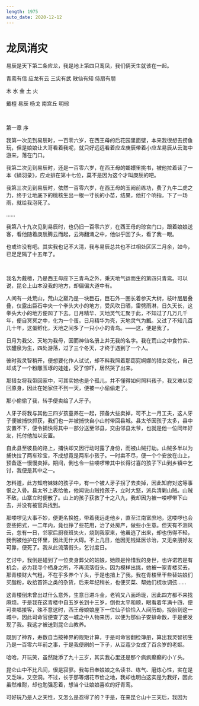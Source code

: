 ```yaml
---
length: 1975
auto_date: 2020-12-12
---
```


# 龙凤消灾

易辰是天下第二条应龙，我是地上第四只鸾凤，我们俩天生就该在一起。

青鸾有信 应龙有云 三尖有武 散仙有知 侍扇有朋

木       水       金       土       火

戴檀     易辰     杨戈     南宫丘   明琮

<br>

第一章 序

我第一次见到易辰时，一百零六岁，在西王母的后花园里面壁，本来我很想去捞鱼玩，但是娘娘让大哥看着我呢，就只好远远看着应龙庚辰带着小应龙易辰从云海中游来，落在门口。

我第二次见到易辰时，还是一百零六岁，在西王母的嫏嬛里挑书，被他拉着读了一本《鳞羽录》，应龙排在第十七位，莫不是因为这个才叫庚辰的吧。

我第三次见到易辰时，依然一百零六岁，在西王母的玉阙前练功，费了九牛二虎之力，终于让地底下的桃核生出一根一寸长的小苗，结果，他打个响指，下了一场雨，就给我泡死了。

……

我第八十九次见到易辰时，也仍旧一百零六岁，在西王母的琼宫门口，跟着娘娘送客，看他随着庚辰腾云而起，云海翻涌之中，他似乎回了头，看了我一眼。

也或许没有吧。其实我也记不大清，我与易辰总共也不过相处区区二月余，如今，已足足隔了十五年了。

<br>

我名为戴檀，乃是西王母座下三青鸟之外，秉天地气运而生的第四只青鸾。可以说，昆仑上山本没我的地方，却偏偏大道中有。

人间有一处荒山，荒山之巅乃是一块巨石，巨石外一圈长着参天大树，枝叶层层叠叠，仅露出巨石中央一个拳头大小的地方，受风吹日晒，雷劈雨淋，日久天长，这拳头大小的地方便凹了下去。日月精华、天地灵气汇聚于此，不知过了几万几千年，便自冥冥之中，化为一个蛋。日月精华为壳，天地灵气为瓤。又过了不知几百几十年，这蛋孵化，天地之间多了一只小小的青鸟。——这，便是我了。

日月为我父、天地为我母，因而神仙名册上并无我的名字。我在荒山之中食竹实、饮醴泉为生，四处游荡，过了三个冬天，才终于遇到了一个人。

彼时我灵智稍开，便想要化作人试试，却不料我照着那窈窕婀娜的猎女变化，自己却成了一个粉雕玉琢的娃娃，受了惊吓，居然哭了出来。

那猎女将我带回家中，可其实她也是个孤儿，并不懂得如何照料孩子，我又难以变回原身，因此在她家住不到一天，便被一小偷偷走了。

那小偷偷了我，转手便卖给了人牙子。

人牙子将我与其他三四岁孩童养在一起，预备大些卖掉，可不上一月工夫，这人牙子便被捕快抓获，我们也一并被捕快自小山村带回县城。县太爷因孩子太多，县中安置不下，便令捕快将其中一部分送至邻县，交由邻县太爷，也就是他一位同年好友，托付他加以安置。

自此县至彼县的路上，捕快却又因行动时露了身份，而被山贼打劫。山贼多半以为捕快拉了两车珍宝，不成想竟是两车小孩子。一时卖不尽，便一个个安放在山上，预备逐一慢慢卖掉。期间，倒也令一些喽啰带其中长得讨喜的孩子下山到乡镇中乞讨，我便是其中之一。

怎料道，此方知府妹妹的孩子中，有一个被人牙子拐了去卖掉，因此知府对这等事恨之入骨。县太爷上表给他，他闻说山贼抢孩子，立时大怒，派兵清剿山贼。山贼不敌，山寨立时便散了。山上的孩子获救了十之八九，我却因为被一喽啰带下山去，并没有被官兵找到。

那喽啰见大事不妙，便更名换姓，带着我远走他乡，直至江南富庶地，这喽啰也会耍些把式，一二年内，竟也挣了些花用，治了处房产，做些小生意。但天有不测风云，忽有一日，邻家后厨夜班失火，烧到我家来，他虽逃了出来，却也伤得不轻，我倒被他护在怀里，因此无什大碍。不上几日，他因无钱延医诊治，又无亲朋好友可靠，便死了。我从此流落街头，乞讨度日。

乞讨中，我倒是碰到了一位卖身葬父的姑娘，她颇是怜惜我的身世，也许诺若是有机会，必为我寻个栖身之所，不再流落街头。因为模样出挑，她被一家青楼买去，那青楼财大气粗，不在乎多养个丫头，于是也捎上了我。我在青楼里干些替姑娘们买脂粉，收拾首饰之类的杂货，后来年纪稍长，也便买菜、帮她们梳妆调弦……

这青楼倒未曾出过什么意外，生意日进斗金，老鸨又八面玲珑，因此四方都不来找麻烦。于是我在这青楼中自五岁长到十三岁，倒也太平和顺，眼看着年满十四，便可卖唱接客，殊不意这时，西王母娘娘座下一位仙子恰恰入人间历劫，投胎到这一城中，因此司命官便查了这一城之中人物来历，以便为那仙子安排命数，于是便发现了我。我这才被送到昆仑山教养。

既到了神界，寿数自当按神界的规矩计算，于是司命官翻检簿册，算出我灵智初生乃是一百零六年前之事，于是我便刷的一下子，从豆蔻少女成了百余岁的老妪。

哈哈，开玩笑，虽然陡添了九十三岁，其实我心里还是那个疯疯癫癫的小丫头。

昆仑山中不比凡间，很是寂寥。我每日奉娘娘之名读书、练气、磨炼心性，实在是又乏味，又空洞。不过，长于那等烟花市侩之地，我却也明白这实是为我好，因此虽然难耐，却也勉强忍着，想当个让娘娘喜欢的好青鸾。

可好玩乃是人之天性，又怎么是忍得了的？于是，在来昆仑山十三天后，我因为

